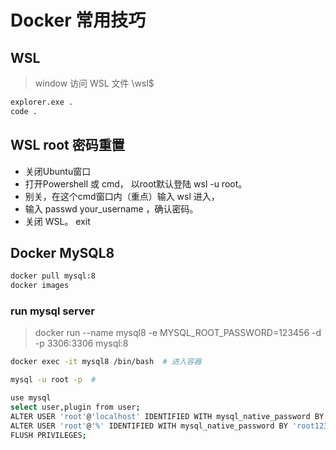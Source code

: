# Docker 常用技巧

## WSL 

> window 访问 WSL 文件 \\wsl$

```bash
explorer.exe .
code .
```

## WSL root 密码重置

- 关闭Ubuntu窗口
- 打开Powershell 或 cmd， 以root默认登陆 wsl -u root。
- 别关，在这个cmd窗口内（重点）输入 wsl 进入，
- 输入 passwd your_username ，确认密码。
- 关闭 WSL。 exit


## Docker MySQL8

```bash
docker pull mysql:8
docker images
```

### run mysql server

> docker run --name mysql8 -e MYSQL\_ROOT\_PASSWORD=123456 -d -p 3306:3306 mysql:8

```bash
docker exec -it mysql8 /bin/bash  # 进入容器

mysql -u root -p  # 

use mysql
select user,plugin from user;
ALTER USER 'root'@'localhost' IDENTIFIED WITH mysql_native_password BY 'root123';
ALTER USER 'root'@'%' IDENTIFIED WITH mysql_native_password BY 'root123';
FLUSH PRIVILEGES;
```